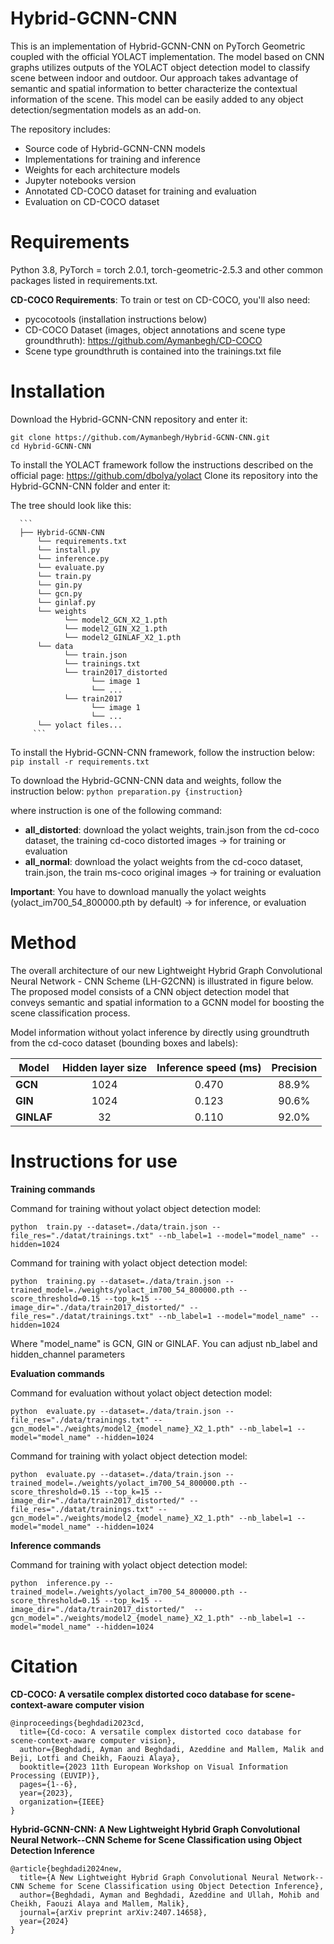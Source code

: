 # Hybrid-GCNN-CNN
This is an implementation of Hybrid-GCNN-CNN on PyTorch Geometric coupled with the official YOLACT implementation. The model based on CNN graphs utilizes outputs of the YOLACT object detection model to classify scene between indoor and outdoor. Our approach takes advantage of semantic and spatial information to better characterize the contextual information of the scene. This model can be easily added to any object detection/segmentation models as an add-on.

The repository includes:
-  Source code of Hybrid-GCNN-CNN models
-  Implementations for training and inference
-  Weights for each architecture models
-  Jupyter notebooks version
-  Annotated CD-COCO dataset for training and evaluation
-  Evaluation on CD-COCO dataset

# Requirements

Python 3.8, PyTorch = torch 2.0.1, torch-geometric-2.5.3 and other common packages listed in requirements.txt.

**CD-COCO Requirements**:
To train or test on CD-COCO, you'll also need:
- pycocotools (installation instructions below)
- CD-COCO Dataset (images, object annotations and scene type groundthruth): https://github.com/Aymanbegh/CD-COCO
- Scene type groundthruth is contained into the trainings.txt file


# Installation
Download the Hybrid-GCNN-CNN repository and enter it:

```
git clone https://github.com/Aymanbegh/Hybrid-GCNN-CNN.git
cd Hybrid-GCNN-CNN
```

To install the YOLACT framework follow the instructions described on the official page: https://github.com/dbolya/yolact
Clone its repository into the Hybrid-GCNN-CNN folder and enter it:

The tree should look like this:

      ```
      ├── Hybrid-GCNN-CNN
          └── requirements.txt
          └── install.py
          └── inference.py
          └── evaluate.py
          └── train.py
          └── gin.py
          └── gcn.py
          └── ginlaf.py
          └── weights
                └── model2_GCN_X2_1.pth
                └── model2_GIN_X2_1.pth
                └── model2_GINLAF_X2_1.pth
          └── data
                └── train.json
                └── trainings.txt
                └── train2017_distorted
                      └── image 1
                      └── ...
                └── train2017
                      └── image 1
                      └── ...
          └── yolact files...              
         ```  

To install the Hybrid-GCNN-CNN framework, follow the instruction below:
      ```
pip install -r requirements.txt
      ```

To download the Hybrid-GCNN-CNN data and weights, follow the instruction below:
      ```
python preparation.py {instruction}
      ```

where instruction is one of the following command:
- **all_distorted**: download the yolact weights, train.json from the cd-coco dataset, the training cd-coco distorted images -> for training or evaluation
- **all_normal**: download the yolact weights from the cd-coco dataset, train.json, the train ms-coco original images -> for training or evaluation

**Important**: You have to download manually the yolact weights (yolact_im700_54_800000.pth by default) -> for inference, or evaluation


# Method
The overall architecture of our new Lightweight Hybrid Graph Convolutional Neural Network - CNN Scheme (LH-G2CNN) is illustrated in figure below. The proposed model consists
of a CNN object detection model that conveys semantic and spatial information to a GCNN model for boosting the scene classification process.

Model information without yolact inference by directly using groundtruth from the cd-coco dataset (bounding boxes and labels):

|Model| Hidden layer size  | Inference speed (ms) | Precision | 
| ------ | :------: | :------: | :------: | 
| **GCN** | 1024 | 0.470 | 88.9% |
| **GIN** | 1024 | 0.123 | 90.6% | 
| **GINLAF** | 32 | 0.110 | 92.0% | 


# Instructions for use

**Training commands**

Command for training without yolact object detection model:

```
python  train.py --dataset=./data/train.json --file_res="./datat/trainings.txt" --nb_label=1 --model="model_name" --hidden=1024
```

Command for training with yolact object detection model:

```
python  training.py --dataset=./data/train.json --trained_model=./weights/yolact_im700_54_800000.pth --score_threshold=0.15 --top_k=15 --image_dir="./data/train2017_distorted/" --file_res="./datat/trainings.txt" --nb_label=1 --model="model_name" --hidden=1024
```

Where "model_name" is GCN, GIN or GINLAF. You can adjust nb_label and hidden_channel parameters

**Evaluation commands**

Command for evaluation without yolact object detection model:

```
python  evaluate.py --dataset=./data/train.json --file_res="./data/trainings.txt" --gcn_model="./weights/model2_{model_name}_X2_1.pth" --nb_label=1 --model="model_name" --hidden=1024
```

Command for training with yolact object detection model:

```
python  evaluate.py --dataset=./data/train.json --trained_model=./weights/yolact_im700_54_800000.pth --score_threshold=0.15 --top_k=15 --image_dir="./data/train2017_distorted/" --file_res="./datat/trainings.txt" --gcn_model="./weights/model2_{model_name}_X2_1.pth" --nb_label=1 --model="model_name" --hidden=1024
```

**Inference commands**

Command for training with yolact object detection model:

```
python  inference.py --trained_model=./weights/yolact_im700_54_800000.pth --score_threshold=0.15 --top_k=15 --image_dir="./data/train2017_distorted/"  --gcn_model="./weights/model2_{model_name}_X2_1.pth" --nb_label=1 --model="model_name" --hidden=1024

```

# Citation
**CD-COCO: A versatile complex distorted coco database for scene-context-aware computer vision**
```
@inproceedings{beghdadi2023cd,
  title={Cd-coco: A versatile complex distorted coco database for scene-context-aware computer vision},
  author={Beghdadi, Ayman and Beghdadi, Azeddine and Mallem, Malik and Beji, Lotfi and Cheikh, Faouzi Alaya},
  booktitle={2023 11th European Workshop on Visual Information Processing (EUVIP)},
  pages={1--6},
  year={2023},
  organization={IEEE}
}
```

**Hybrid-GCNN-CNN: A New Lightweight Hybrid Graph Convolutional Neural Network--CNN Scheme for Scene Classification using Object Detection Inference**

```
@article{beghdadi2024new,
  title={A New Lightweight Hybrid Graph Convolutional Neural Network--CNN Scheme for Scene Classification using Object Detection Inference},
  author={Beghdadi, Ayman and Beghdadi, Azeddine and Ullah, Mohib and Cheikh, Faouzi Alaya and Mallem, Malik},
  journal={arXiv preprint arXiv:2407.14658},
  year={2024}
}
```
